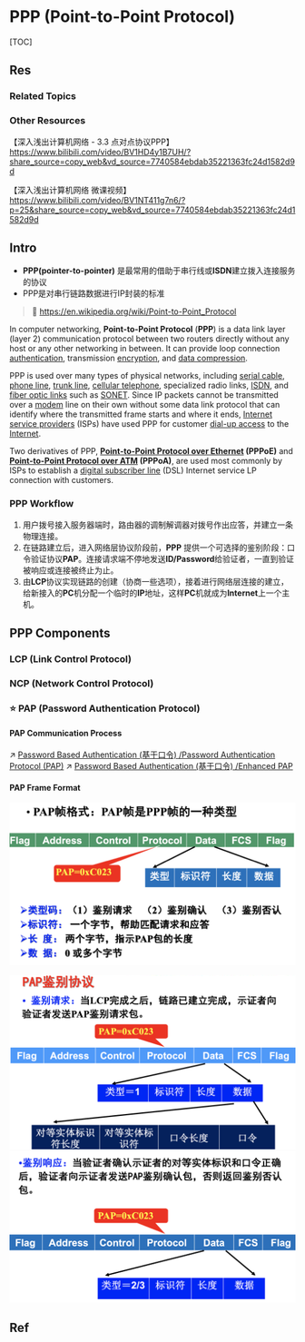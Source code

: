 # PPP (Point-to-Point Protocol)

[TOC]



## Res
### Related Topics


### Other Resources
【深入浅出计算机网络 - 3.3 点对点协议PPP】 https://www.bilibili.com/video/BV1HD4y1B7UH/?share_source=copy_web&vd_source=7740584ebdab35221363fc24d1582d9d

【深入浅出计算机网络 微课视频】 https://www.bilibili.com/video/BV1NT411g7n6/?p=25&share_source=copy_web&vd_source=7740584ebdab35221363fc24d1582d9d



## Intro
- **PPP(pointer-to-pointer)** 是最常用的借助于串行线或**ISDN**建立拨入连接服务的协议
- PPP是对串行链路数据进行IP封装的标准

> 🔗 https://en.wikipedia.org/wiki/Point-to-Point_Protocol

In computer networking, **Point-to-Point Protocol** (**PPP**) is a data link layer (layer 2) communication protocol between two routers directly without any host or any other networking in between. It can provide loop connection [authentication](https://en.wikipedia.org/wiki/Authentication), transmission [encryption](https://en.wikipedia.org/wiki/Encryption), and [data compression](https://en.wikipedia.org/wiki/Data_compression).

PPP is used over many types of physical networks, including [serial cable](https://en.wikipedia.org/wiki/Serial_cable), [phone line](https://en.wikipedia.org/wiki/Phone_line), [trunk line](https://en.wikipedia.org/wiki/Trunking#Trunk_line), [cellular telephone](https://en.wikipedia.org/wiki/Cellular_telephone), specialized radio links, [ISDN](https://en.wikipedia.org/wiki/ISDN), and [fiber optic links](https://en.wikipedia.org/wiki/Fiber-optic_communication) such as [SONET](https://en.wikipedia.org/wiki/SONET). Since IP packets cannot be transmitted over a [modem](https://en.wikipedia.org/wiki/Modem) line on their own without some data link protocol that can identify where the transmitted frame starts and where it ends, [Internet service providers](https://en.wikipedia.org/wiki/Internet_service_provider) (ISPs) have used PPP for customer [dial-up access](https://en.wikipedia.org/wiki/Dial-up_access) to the [Internet](https://en.wikipedia.org/wiki/Internet).

Two derivatives of PPP, **[Point-to-Point Protocol over Ethernet](https://en.wikipedia.org/wiki/Point-to-Point_Protocol_over_Ethernet) (PPPoE)** and **[Point-to-Point Protocol over ATM](https://en.wikipedia.org/wiki/Point-to-Point_Protocol_over_ATM) (PPPoA)**, are used most commonly by ISPs to establish a [digital subscriber line](https://en.wikipedia.org/wiki/Digital_subscriber_line) (DSL) Internet service LP connection with customers.

### PPP Workflow
1. 用户拨号接入服务器端时，路由器的调制解调器对拨号作出应答，并建立一条物理连接。
2. 在链路建立后，进入网络层协议阶段前，**PPP** 提供一个可选择的鉴别阶段：口令验证协议**PAP**。连接请求端不停地发送**ID/Password**给验证者，一直到验证被响应或连接被终止为止。
3. 由**LCP**协议实现链路的创建（协商一些选项），接着进行网络层连接的建立，给新接入的**PC**机分配一个临时的**IP**地址，这样**PC**机就成为**Internet**上一个主机。



## PPP Components
### LCP (Link Control Protocol)


### NCP (Network Control Protocol)


### ⭐ PAP (Password Authentication Protocol)
#### PAP Communication Process
↗ [Password Based Authentication (基于口令) /Password Authentication Protocol (PAP)](../../../../../../../CyberSecurity/⛈️%20Risk%20Management/🐺%20Risk%20Countermeasures%20&%20Security%20Control/Identity%20&%20Access%20Management%20(IAM)/Access%20Control%20(访问控制)/Authentication%20(身份鉴别)/Object-Based%20Authetication/Human-Oriented%20Authentication%20(鉴别对象为人)/Password%20Based%20Authentication%20(基于口令)/Password%20Based%20Authentication%20(基于口令).md#👉%20Password%20Authentication%20Protocol%20(PAP))
↗ [Password Based Authentication (基于口令) /Enhanced PAP](../../../../../../../CyberSecurity/⛈️%20Risk%20Management/🐺%20Risk%20Countermeasures%20&%20Security%20Control/Identity%20&%20Access%20Management%20(IAM)/Access%20Control%20(访问控制)/Authentication%20(身份鉴别)/Object-Based%20Authetication/Human-Oriented%20Authentication%20(鉴别对象为人)/Password%20Based%20Authentication%20(基于口令)/Password%20Based%20Authentication%20(基于口令).md#👉%20Enhanced%20PAP)
#### PAP Frame Format
![](../../../../../../../../Assets/Pics/Screenshot%202023-11-08%20at%209.04.24PM.png)

![](../../../../../../../../Assets/Pics/Screenshot%202023-11-08%20at%209.04.54PM.png)
![](../../../../../../../../Assets/Pics/Screenshot%202023-11-08%20at%209.05.07PM.png)



## Ref